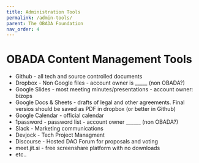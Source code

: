 ```yaml
---
title: Administration Tools
permalink: /admin-tools/
parent: The OBADA Foundation
nav_order: 4
---
```


# OBADA Content Management Tools
* Github - all tech and source controlled documents
* Dropbox - Non Google files - account owner is _____ (non OBADA?)
* Google Slides - most meeting minutes/presentations - account owner: bizops 
* Google Docs & Sheets - drafts of legal and other agreements.   Final versios should be saved as PDF in dropbox (or better in Github)
* Google Calendar - official calendar
* 1password - password list - account owner ______ (non OBADA?)
* Slack - Marketing communications  
* Devjock - Tech Project Managment 
* Discourse - Hosted DAO Forum for proposals and voting
* meet.jit.si - free screenshare platform with no downloads
* etc..
